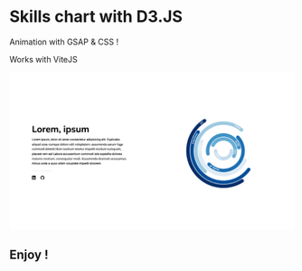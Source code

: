 # Skills chart with D3.JS

Animation with GSAP & CSS !

Works with ViteJS

![alt text](https://github.com/romainviollet/chart-d3/blob/main/assets/images/printScreen.png?raw=true)

## Enjoy !
